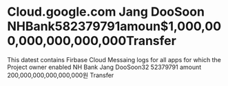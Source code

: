 # Cloud.google.com Jang DooSoon NHBank582379791amoun$1,000,000,000,000,000,000Transfer
This datest contains Firbase Cloud Messaing logs for all apps for which the Project owner enabled NH Bank Jang DooSoon32 52379791 amount 200,000,000,000,000,000원 Transfer 